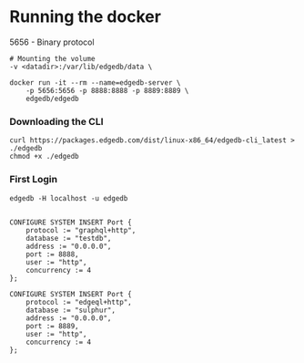 # Running the docker

5656 - Binary protocol

```
# Mounting the volume
-v <datadir>:/var/lib/edgedb/data \

docker run -it --rm --name=edgedb-server \
    -p 5656:5656 -p 8888:8888 -p 8889:8889 \
    edgedb/edgedb
```


### Downloading the CLI

```
curl https://packages.edgedb.com/dist/linux-x86_64/edgedb-cli_latest > ./edgedb
chmod +x ./edgedb
```


### First Login

```
edgedb -H localhost -u edgedb


CONFIGURE SYSTEM INSERT Port {
    protocol := "graphql+http",
    database := "testdb",
    address := "0.0.0.0",
    port := 8888,
    user := "http",
    concurrency := 4
};

CONFIGURE SYSTEM INSERT Port {
    protocol := "edgeql+http",
    database := "sulphur",
    address := "0.0.0.0",
    port := 8889,
    user := "http",
    concurrency := 4
};

```
